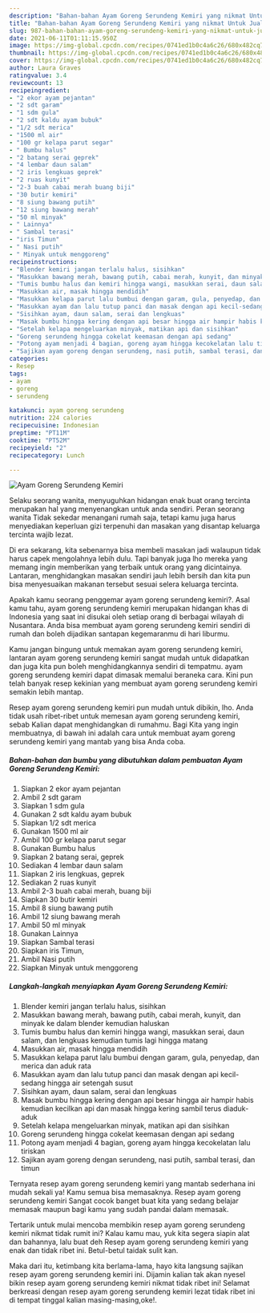 ```yaml
---
description: "Bahan-bahan Ayam Goreng Serundeng Kemiri yang nikmat Untuk Jualan"
title: "Bahan-bahan Ayam Goreng Serundeng Kemiri yang nikmat Untuk Jualan"
slug: 987-bahan-bahan-ayam-goreng-serundeng-kemiri-yang-nikmat-untuk-jualan
date: 2021-06-11T01:11:15.950Z
image: https://img-global.cpcdn.com/recipes/0741ed1b0c4a6c26/680x482cq70/ayam-goreng-serundeng-kemiri-foto-resep-utama.jpg
thumbnail: https://img-global.cpcdn.com/recipes/0741ed1b0c4a6c26/680x482cq70/ayam-goreng-serundeng-kemiri-foto-resep-utama.jpg
cover: https://img-global.cpcdn.com/recipes/0741ed1b0c4a6c26/680x482cq70/ayam-goreng-serundeng-kemiri-foto-resep-utama.jpg
author: Laura Graves
ratingvalue: 3.4
reviewcount: 13
recipeingredient:
- "2 ekor ayam pejantan"
- "2 sdt garam"
- "1 sdm gula"
- "2 sdt kaldu ayam bubuk"
- "1/2 sdt merica"
- "1500 ml air"
- "100 gr kelapa parut segar"
- " Bumbu halus"
- "2 batang serai geprek"
- "4 lembar daun salam"
- "2 iris lengkuas geprek"
- "2 ruas kunyit"
- "2-3 buah cabai merah buang biji"
- "30 butir kemiri"
- "8 siung bawang putih"
- "12 siung bawang merah"
- "50 ml minyak"
- " Lainnya"
- " Sambal terasi"
- "iris Timun"
- " Nasi putih"
- " Minyak untuk menggoreng"
recipeinstructions:
- "Blender kemiri jangan terlalu halus, sisihkan"
- "Masukkan bawang merah, bawang putih, cabai merah, kunyit, dan minyak ke dalam blender kemudian haluskan"
- "Tumis bumbu halus dan kemiri hingga wangi, masukkan serai, daun salam, dan lengkuas kemudian tumis lagi hingga matang"
- "Masukkan air, masak hingga mendidih"
- "Masukkan kelapa parut lalu bumbui dengan garam, gula, penyedap, dan merica dan aduk rata"
- "Masukkan ayam dan lalu tutup panci dan masak dengan api kecil-sedang hingga air setengah susut"
- "Sisihkan ayam, daun salam, serai dan lengkuas"
- "Masak bumbu hingga kering dengan api besar hingga air hampir habis kemudian kecilkan api dan masak hingga kering sambil terus diaduk-aduk"
- "Setelah kelapa mengeluarkan minyak, matikan api dan sisihkan"
- "Goreng serundeng hingga cokelat keemasan dengan api sedang"
- "Potong ayam menjadi 4 bagian, goreng ayam hingga kecokelatan lalu tiriskan"
- "Sajikan ayam goreng dengan serundeng, nasi putih, sambal terasi, dan timun"
categories:
- Resep
tags:
- ayam
- goreng
- serundeng

katakunci: ayam goreng serundeng 
nutrition: 224 calories
recipecuisine: Indonesian
preptime: "PT11M"
cooktime: "PT52M"
recipeyield: "2"
recipecategory: Lunch

---
```



![Ayam Goreng Serundeng Kemiri](https://img-global.cpcdn.com/recipes/0741ed1b0c4a6c26/680x482cq70/ayam-goreng-serundeng-kemiri-foto-resep-utama.jpg)

Selaku seorang wanita, menyuguhkan hidangan enak buat orang tercinta merupakan hal yang menyenangkan untuk anda sendiri. Peran seorang  wanita Tidak sekedar menangani rumah saja, tetapi kamu juga harus menyediakan keperluan gizi terpenuhi dan masakan yang disantap keluarga tercinta wajib lezat.

Di era  sekarang, kita sebenarnya bisa membeli masakan jadi walaupun tidak harus capek mengolahnya lebih dulu. Tapi banyak juga lho mereka yang memang ingin memberikan yang terbaik untuk orang yang dicintainya. Lantaran, menghidangkan masakan sendiri jauh lebih bersih dan kita pun bisa menyesuaikan makanan tersebut sesuai selera keluarga tercinta. 



Apakah kamu seorang penggemar ayam goreng serundeng kemiri?. Asal kamu tahu, ayam goreng serundeng kemiri merupakan hidangan khas di Indonesia yang saat ini disukai oleh setiap orang di berbagai wilayah di Nusantara. Anda bisa membuat ayam goreng serundeng kemiri sendiri di rumah dan boleh dijadikan santapan kegemaranmu di hari liburmu.

Kamu jangan bingung untuk memakan ayam goreng serundeng kemiri, lantaran ayam goreng serundeng kemiri sangat mudah untuk didapatkan dan juga kita pun boleh menghidangkannya sendiri di tempatmu. ayam goreng serundeng kemiri dapat dimasak memalui beraneka cara. Kini pun telah banyak resep kekinian yang membuat ayam goreng serundeng kemiri semakin lebih mantap.

Resep ayam goreng serundeng kemiri pun mudah untuk dibikin, lho. Anda tidak usah ribet-ribet untuk memesan ayam goreng serundeng kemiri, sebab Kalian dapat menghidangkan di rumahmu. Bagi Kita yang ingin membuatnya, di bawah ini adalah cara untuk membuat ayam goreng serundeng kemiri yang mantab yang bisa Anda coba.

<!--inarticleads1-->

##### Bahan-bahan dan bumbu yang dibutuhkan dalam pembuatan Ayam Goreng Serundeng Kemiri:

1. Siapkan 2 ekor ayam pejantan
1. Ambil 2 sdt garam
1. Siapkan 1 sdm gula
1. Gunakan 2 sdt kaldu ayam bubuk
1. Siapkan 1/2 sdt merica
1. Gunakan 1500 ml air
1. Ambil 100 gr kelapa parut segar
1. Gunakan  Bumbu halus
1. Siapkan 2 batang serai, geprek
1. Sediakan 4 lembar daun salam
1. Siapkan 2 iris lengkuas, geprek
1. Sediakan 2 ruas kunyit
1. Ambil 2-3 buah cabai merah, buang biji
1. Siapkan 30 butir kemiri
1. Ambil 8 siung bawang putih
1. Ambil 12 siung bawang merah
1. Ambil 50 ml minyak
1. Gunakan  Lainnya
1. Siapkan  Sambal terasi
1. Siapkan iris Timun,
1. Ambil  Nasi putih
1. Siapkan  Minyak untuk menggoreng




<!--inarticleads2-->

##### Langkah-langkah menyiapkan Ayam Goreng Serundeng Kemiri:

1. Blender kemiri jangan terlalu halus, sisihkan
1. Masukkan bawang merah, bawang putih, cabai merah, kunyit, dan minyak ke dalam blender kemudian haluskan
1. Tumis bumbu halus dan kemiri hingga wangi, masukkan serai, daun salam, dan lengkuas kemudian tumis lagi hingga matang
1. Masukkan air, masak hingga mendidih
1. Masukkan kelapa parut lalu bumbui dengan garam, gula, penyedap, dan merica dan aduk rata
1. Masukkan ayam dan lalu tutup panci dan masak dengan api kecil-sedang hingga air setengah susut
1. Sisihkan ayam, daun salam, serai dan lengkuas
1. Masak bumbu hingga kering dengan api besar hingga air hampir habis kemudian kecilkan api dan masak hingga kering sambil terus diaduk-aduk
1. Setelah kelapa mengeluarkan minyak, matikan api dan sisihkan
1. Goreng serundeng hingga cokelat keemasan dengan api sedang
1. Potong ayam menjadi 4 bagian, goreng ayam hingga kecokelatan lalu tiriskan
1. Sajikan ayam goreng dengan serundeng, nasi putih, sambal terasi, dan timun




Ternyata resep ayam goreng serundeng kemiri yang mantab sederhana ini mudah sekali ya! Kamu semua bisa memasaknya. Resep ayam goreng serundeng kemiri Sangat cocok banget buat kita yang sedang belajar memasak maupun bagi kamu yang sudah pandai dalam memasak.

Tertarik untuk mulai mencoba membikin resep ayam goreng serundeng kemiri nikmat tidak rumit ini? Kalau kamu mau, yuk kita segera siapin alat dan bahannya, lalu buat deh Resep ayam goreng serundeng kemiri yang enak dan tidak ribet ini. Betul-betul taidak sulit kan. 

Maka dari itu, ketimbang kita berlama-lama, hayo kita langsung sajikan resep ayam goreng serundeng kemiri ini. Dijamin kalian tak akan nyesel bikin resep ayam goreng serundeng kemiri nikmat tidak ribet ini! Selamat berkreasi dengan resep ayam goreng serundeng kemiri lezat tidak ribet ini di tempat tinggal kalian masing-masing,oke!.

